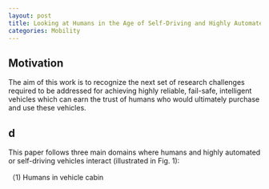 ```yaml
---
layout: post
title: Looking at Humans in the Age of Self-Driving and Highly Automated Vehicles
categories: Mobility
---
```


## Motivation

The aim of this work is to recognize the next set of research challenges required to be addressed for achieving highly reliable, fail-safe, intelligent vehicles which can earn the trust of humans who would ultimately purchase and use these vehicles.

## d

This paper follows three main domains where humans and
highly automated or self-driving vehicles interact (illustrated in Fig. 1): 

（1) Humans in vehicle cabin
